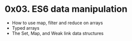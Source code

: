 # 0x03. ES6 data manipulation

- How to use map, filter and reduce on arrays
- Typed arrays
- The Set, Map, and Weak link data structures

